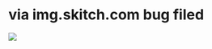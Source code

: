 <!--
id: 405903625
link: http://tumblr.atmos.org/post/405903625/via-img-skitch-com-bug-filed
slug: via-img-skitch-com-bug-filed
date: Mon Feb 22 2010 17:01:00 GMT-0800 (PST)
publish: 2010-02-022
tags: 
title: via img.skitch.com
bug filed
-->


via img.skitch.com
bug filed
============================

![](http://31.media.tumblr.com/tumblr_ky9s68HNLQ1qz4sngo1_500.jpg)

